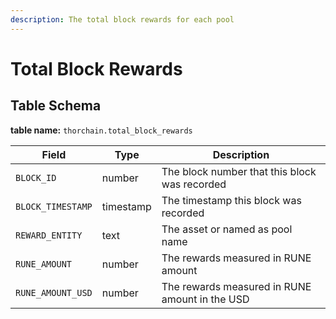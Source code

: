 ```yaml
---
description: The total block rewards for each pool
---
```


# Total Block Rewards

## Table Schema <a href="#table-schema" id="table-schema"></a>

**table name:** `thorchain.total_block_rewards`

| Field             | Type      | Description                                    |
| ----------------- | --------- | ---------------------------------------------- |
| `BLOCK_ID`        | number    | The block number that this block was recorded  |
| `BLOCK_TIMESTAMP` | timestamp | The timestamp this block was recorded          |
| `REWARD_ENTITY`   | text      | The asset or named as pool name                |
| `RUNE_AMOUNT`     | number    | The rewards measured in RUNE amount            |
| `RUNE_AMOUNT_USD` | number    | The rewards measured in RUNE amount in the USD |
